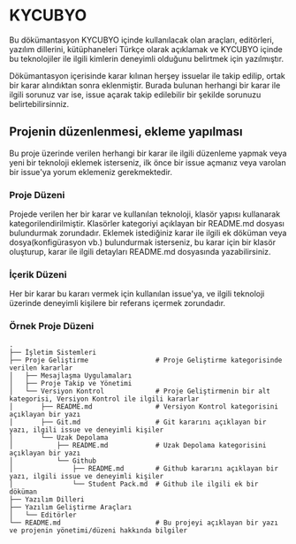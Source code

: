 # KYCUBYO
Bu dökümantasyon KYCUBYO içinde kullanılacak olan araçları, editörleri, yazılım dillerini, kütüphaneleri Türkçe olarak açıklamak ve KYCUBYO içinde bu teknolojiler ile ilgili kimlerin deneyimli olduğunu belirtmek için yazılmıştır.

Dökümantasyon içerisinde karar kılınan herşey issuelar ile takip edilip, ortak bir karar alındıktan sonra eklenmiştir. Burada bulunan herhangi bir karar ile ilgili sorunuz var ise, issue açarak takip edilebilir bir şekilde sorunuzu belirtebilirsinniz.

## Projenin düzenlenmesi, ekleme yapılması
Bu proje üzerinde verilen herhangi bir karar ile ilgili düzenleme yapmak veya yeni bir teknoloji eklemek isterseniz, ilk önce bir issue açmanız veya varolan bir issue'ya yorum eklemeniz gerekmektedir.

### Proje Düzeni
Projede verilen her bir karar ve kullanılan teknoloji, klasör yapısı kullanarak kategorilendirilmiştir. Klasörler kategoriyi açıklayan bir README.md dosyası bulundurmak zorundadır. Eklemek istediğiniz karar ile ilgili ek döküman veya dosya(konfigürasyon vb.) bulundurmak isterseniz, bu karar için bir klasör oluşturup, karar ile ilgili detayları README.md dosyasında yazabilirsiniz.

### İçerik Düzeni
Her bir karar bu kararı vermek için kullanılan issue'ya, ve ilgili teknoloji üzerinde deneyimli kişilere bir referans içermek zorundadır.

### Örnek Proje Düzeni
```
.
├── İşletim Sistemleri
├── Proje Geliştirme                 # Proje Geliştirme kategorisinde verilen kararlar
│   ├── Mesajlaşma Uygulamaları
│   ├── Proje Takip ve Yönetimi
│   └── Versiyon Kontrol             # Proje Geliştirmenin bir alt kategorisi, Versiyon Kontrol ile ilgili kararlar
│       ├── README.md                # Versiyon Kontrol kategorisini açıklayan bir yazı
│       ├── Git.md                   # Git kararını açıklayan bir yazı, ilgili issue ve deneyimli kişiler
│       └── Uzak Depolama
│           ├── README.md            # Uzak Depolama kategorisini açıklayan bir yazı
│           └── Github
│               ├── README.md        # Github kararını açıklayan bir yazı, ilgili issue ve deneyimli kişiler
│               └── Student Pack.md  # Github ile ilgili ek bir döküman
├── Yazılım Dilleri
├── Yazılım Geliştirme Araçları
│   └── Editörler
└── README.md                        # Bu projeyi açıklayan bir yazı ve projenin yönetimi/düzeni hakkında bilgiler
```
